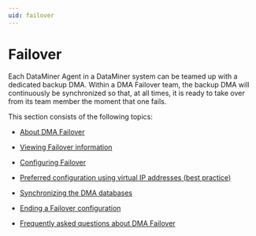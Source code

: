 ```yaml
---
uid: failover
---
```


# Failover

Each DataMiner Agent in a DataMiner system can be teamed up with a dedicated backup DMA. Within a DMA Failover team, the backup DMA will continuously be synchronized so that, at all times, it is ready to take over from its team member the moment that one fails.

This section consists of the following topics:

- [About DMA Failover](xref:About_DMA_Failover)

- [Viewing Failover information](xref:Viewing_Failover_information)

- [Configuring Failover](xref:Configuring_Failover)

- [Preferred configuration using virtual IP addresses (best practice)](xref:Preferred_configuration_using_virtual_IP_addresses__best_practice)

- [Synchronizing the DMA databases](xref:Synchronizing_the_DMA_databases)

- [Ending a Failover configuration](xref:Ending_a_Failover_configuration)

- [Frequently asked questions about DMA Failover](xref:Frequently_asked_questions_about_DMA_Failover)
